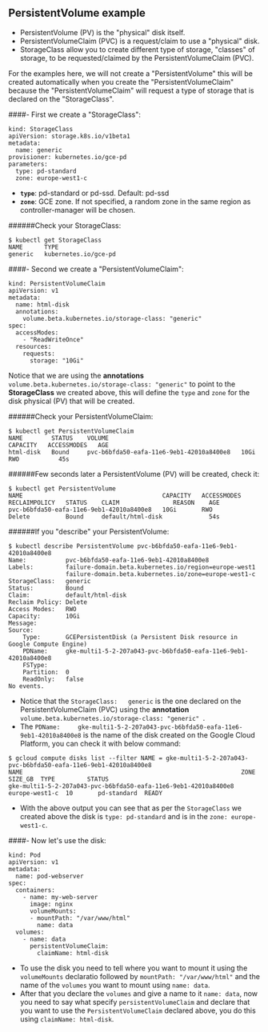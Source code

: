 ## PersistentVolume example

- PersistentVolume (PV) is the "physical" disk itself.
- PersistentVolumeClaim (PVC) is a request/claim to use a "physical" disk.
- StorageClass allow you to create different type of storage, "classes" of storage, to be requested/claimed by the PersistentVolumeClaim (PVC).

For the examples here, we will not create a "PersistentVolume" this will be created automatically when you create the "PersistentVolumeClaim" because the "PersistentVolumeClaim" will request a type of storage that is declared on the "StorageClass".

####- First we create a "StorageClass":
```
kind: StorageClass
apiVersion: storage.k8s.io/v1beta1
metadata:
  name: generic
provisioner: kubernetes.io/gce-pd
parameters:
  type: pd-standard
  zone: europe-west1-c
```

- **`type`**: pd-standard or pd-ssd. Default: pd-ssd
- **`zone`**: GCE zone. If not specified, a random zone in the same region as controller-manager will be chosen.

######Check your StorageClass:
```
$ kubectl get StorageClass
NAME      TYPE
generic   kubernetes.io/gce-pd   
```

####- Second we create a "PersistentVolumeClaim":
```
kind: PersistentVolumeClaim 
apiVersion: v1 
metadata: 
  name: html-disk
  annotations: 
    volume.beta.kubernetes.io/storage-class: "generic" 
spec: 
  accessModes: 
    - "ReadWriteOnce" 
  resources: 
    requests: 
      storage: "10Gi"
```

Notice that we are using the **annotations** `volume.beta.kubernetes.io/storage-class: "generic"` to point to the **StorageClass** we created above, this will define the `type` and `zone` for the disk physical (PV) that will be created.

######Check your PersistentVolumeClaim:
```
$ kubectl get PersistentVolumeClaim
NAME        STATUS    VOLUME                                     CAPACITY   ACCESSMODES   AGE
html-disk   Bound     pvc-b6bfda50-eafa-11e6-9eb1-42010a8400e8   10Gi       RWO           45s
```
######Few seconds later a PersistentVolume (PV) will be created, check it:
```
$ kubectl get PersistentVolume
NAME                                       CAPACITY   ACCESSMODES   RECLAIMPOLICY   STATUS    CLAIM               REASON    AGE
pvc-b6bfda50-eafa-11e6-9eb1-42010a8400e8   10Gi       RWO           Delete          Bound     default/html-disk             54s
```
######If you "describe" your PersistentVolume:
```
$ kubectl describe PersistentVolume pvc-b6bfda50-eafa-11e6-9eb1-42010a8400e8
Name:           pvc-b6bfda50-eafa-11e6-9eb1-42010a8400e8
Labels:         failure-domain.beta.kubernetes.io/region=europe-west1
                failure-domain.beta.kubernetes.io/zone=europe-west1-c
StorageClass:   generic
Status:         Bound
Claim:          default/html-disk
Reclaim Policy: Delete
Access Modes:   RWO
Capacity:       10Gi
Message:
Source:
    Type:       GCEPersistentDisk (a Persistent Disk resource in Google Compute Engine)
    PDName:     gke-multi1-5-2-207a043-pvc-b6bfda50-eafa-11e6-9eb1-42010a8400e8
    FSType:
    Partition:  0
    ReadOnly:   false
No events.
```
- Notice that the `StorageClass:   generic` is the one declared on the PersistentVolumeClaim (PVC) using the **annotation** `volume.beta.kubernetes.io/storage-class: "generic" `.
- The `PDName:     gke-multi1-5-2-207a043-pvc-b6bfda50-eafa-11e6-9eb1-42010a8400e8` is the name of the disk created on the Google Cloud Platform, you can check it with below command:

```
$ gcloud compute disks list --filter NAME = gke-multi1-5-2-207a043-pvc-b6bfda50-eafa-11e6-9eb1-42010a8400e8
NAME                                                             ZONE            SIZE_GB  TYPE         STATUS
gke-multi1-5-2-207a043-pvc-b6bfda50-eafa-11e6-9eb1-42010a8400e8  europe-west1-c  10       pd-standard  READY
```
- With the above output you can see that as per the `StorageClass` we created above the disk is `type: pd-standard` and is in the `zone: europe-west1-c`.

####- Now let's use the disk:

```
kind: Pod
apiVersion: v1
metadata:
  name: pod-webserver
spec:
  containers:
    - name: my-web-server
      image: nginx
      volumeMounts:
      - mountPath: "/var/www/html"
        name: data
  volumes:
    - name: data
      persistentVolumeClaim:
        claimName: html-disk
```
- To use the disk you need to tell where you want to mount it using the `volumeMounts` declaratio followed by `mountPath: "/var/www/html"` and the name of the `volumes` you want to mount using `name: data`.
- After that you declare the `volumes` and give a name to it `name: data`, now you need to say what specify `persistentVolumeClaim` and declare that you want to use the `PersistentVolumeClaim` declared above, you do this using `claimName: html-disk`.

